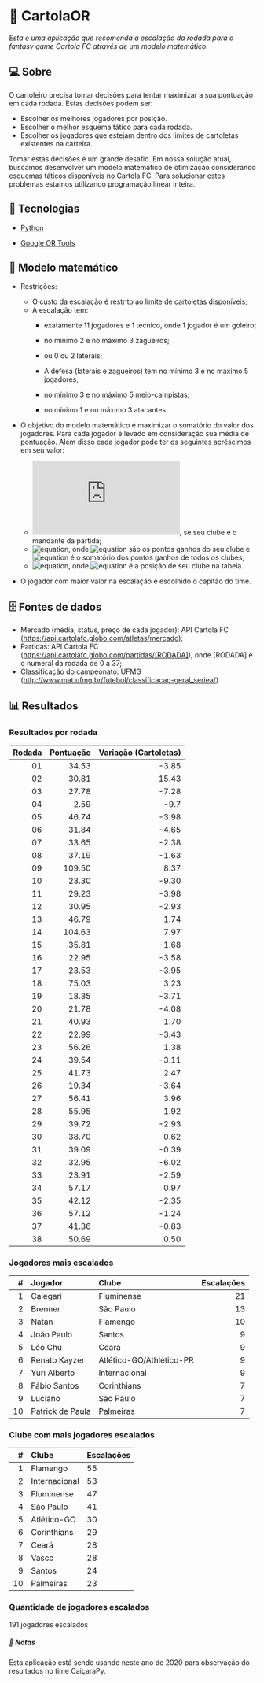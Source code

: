 # :tophat: CartolaOR

_Esta é uma aplicação que recomenda a escalação da rodada para o fantasy game Cartola FC através de um modelo matemático._

## 💻 Sobre

O cartoleiro precisa tomar decisões para tentar maximizar a sua pontuação em cada rodada. Estas decisões podem ser:

  * Escolher os melhores jogadores por posição.
  * Escolher o melhor esquema tático para cada rodada.
  * Escolher os jogadores que estejam dentro dos limites de cartoletas existentes na carteira.

Tomar estas decisões é um grande desafio. Em nossa solução atual, buscamos desenvolver um modelo matemático de otimização considerando esquemas táticos disponíveis no Cartola FC. Para solucionar estes problemas estamos utilizando programação linear inteira.  

## 🚀 Tecnologias

*  [Python](https://www.python.org/)

*  [Google OR Tools](https://developers.google.com/optimization)

## :1234: Modelo matemático
* Restrições:
  * O custo da escalação é restrito ao limite de cartoletas disponíveis;

  - A escalação tem:
    - exatamente 11 jogadores e 1 técnico, onde 1 jogador é um goleiro;

    - no mínimo 2 e no máximo 3 zagueiros;

    - ou 0 ou 2 laterais;

    - A defesa (laterais e zagueiros) tem no mínimo 3 e no máximo 5 jogadores;

    - no mínimo 3 e no máximo 5 meio-campistas;

    - no mínimo 1 e no máximo 3 atacantes.

* O objetivo do modelo matemático é maximizar o somatório do valor dos jogadores. Para cada jogador é levado em consideração sua média de pontuação. Além disso cada jogador pode ter os seguintes acréscimos em seu valor:
  - ![equation](https://latex.codecogs.com/gif.latex?1), se seu clube é o mandante da partida;
  - ![equation](https://latex.codecogs.com/gif.latex?\frac{PG_{clube}}{P_{total}}), onde ![equation](https://latex.codecogs.com/gif.latex?PG_{clube}) são os pontos ganhos do seu clube e ![equation](https://latex.codecogs.com/gif.latex?P_{total}) é o somatório dos pontos ganhos de todos os clubes;
  - ![equation](https://latex.codecogs.com/gif.latex?2-\frac{Pos_{clube}}{10}), onde ![equation](https://latex.codecogs.com/gif.latex?Pos_{clube}) é a posição de seu clube na tabela.

* O jogador com maior valor na escalação é escolhido o capitão do time.

## :file_cabinet: Fontes de dados
* Mercado (média, status, preço de cada jogador): API Cartola FC (https://api.cartolafc.globo.com/atletas/mercado);
* Partidas: API Cartola FC (https://api.cartolafc.globo.com/partidas/[RODADA]), onde [RODADA] é o numeral da rodada de 0 a 37;
* Classificação do campeonato: UFMG (http://www.mat.ufmg.br/futebol/classificacao-geral_seriea/)

## :bar_chart: Resultados

### Resultados por rodada
| Rodada | Pontuação | Variação (Cartoletas)|
|--:|--:|--:|
|01|34.53|-3.85|
|02|30.81|15.43|
|03|27.78|-7.28|
|04|2.59|-9.7|
|05|46.74|-3.98|
|06|31.84|-4.65|
|07|33.65|-2.38|
|08|37.19|-1.63|
|09|109.50|8.37|
|10|23.30|-9.30|
|11|29.23|-3.98|
|12|30.95|-2.93|
|13|46.79|1.74|
|14|104.63|7.97|
|15|35.81|-1.68|
|16|22.95|-3.58|
|17|23.53|-3.95|
|18|75.03|3.23|
|19|18.35|-3.71|
|20|21.78|-4.08|
|21|40.93|1.70|
|22|22.99|-3.43|
|23|56.26|1.38|
|24|39.54|-3.11|
|25|41.73|2.47|
|26|19.34|-3.64|
|27|56.41|3.96|
|28|55.95|1.92|
|29|39.72|-2.93|
|30|38.70|0.62|
|31|39.09|-0.39|
|32|32.95|-6.02|
|33|23.91|-2.59|
|34|57.17|0.97|
|35|42.12|-2.35|
|36|57.12|-1.24|
|37|41.36|-0.83|
|38|50.69|0.50|

### Jogadores mais escalados
| # | Jogador | Clube | Escalações |
|--:|:--|:--|--:|
|  1 | Calegari         | Fluminense               | 21 |
|  2 | Brenner          | São Paulo                | 13 |
|  3 | Natan            | Flamengo                 | 10 |
|  4 | João Paulo       | Santos                   |  9 |
|  5 | Léo Chú          | Ceará                    |  9 |
|  6 | Renato Kayzer    | Atlético-GO/Athlético-PR |  9 |
|  7 | Yuri Alberto     | Internacional            |  9 |
|  8 | Fábio Santos     | Corinthians              |  7 |
|  9 | Luciano          | São Paulo                |  7 |
| 10 | Patrick de Paula | Palmeiras                |  7 |

### Clube com mais jogadores escalados
| # | Clube | Escalações |
|--:|:--|:--|
|  1 | Flamengo      | 55 |
|  2 | Internacional | 53 |
|  3 | Fluminense    | 47 |
|  4 | São Paulo     | 41 |
|  5 | Atlético-GO   | 30 |
|  6 | Corinthians   | 29 |
|  7 | Ceará         | 28 |
|  8 | Vasco         | 28 |
|  9 | Santos        | 24 |
| 10 | Palmeiras     | 23 |

### Quantidade de jogadores escalados
191 jogadores escalados

##### :paperclip: Notas

Esta aplicação está sendo usando neste ano de 2020 para observação do resultados no time CaiçaraPy.
